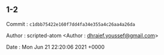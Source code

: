 ## 1-2 

 Commit : `c1dbb75422e160f7dd4fa34e355a4c26aa4a26da`

 Author : scripted-atom <Author : dhraief.youssef@gmail.com> 

 Date 	: Mon Jun 21 22:20:06 2021 +0000 

